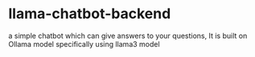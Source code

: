# llama-chatbot-backend
a simple chatbot which can give answers to your questions, It is built on Ollama model specifically using llama3 model
